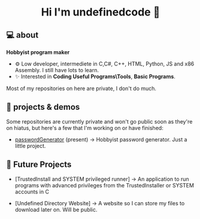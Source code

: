 <h1 align="center">Hi I'm undefinedcode 👋</h1>

## 💻 about

**Hobbyist program maker**

- ⚙ Low developer, intermediete in C,C#, C++, HTML, Python, JS and x86 Assembly. I still have lots to learn.
- ✨ Interested in **Coding Useful Programs\Tools**, **Basic Programs**.

Most of my repositories on here are private, I don't do much.

## 🔭 projects & demos

Some repositories are currently private and won't go public soon as they're on hiatus, but here's a few that I'm working on or have finished:

- [passwordGenerator](https://bit.ly/passGen) (present) &#x2192; Hobbyist password generator. Just a little project.

## 🔭 Future Projects

- [TrustedInstall and SYSTEM privileged runner]
&#x2192; An application to run programs with advanced privileges from the TrustedInstaller or SYSTEM accounts in C

- [Undefined Directory Website] 
&#x2192; A website so I can store my files to download later on. Will be public.

<!---
undefinedcode0/undefinedcode is a ✨ special ✨ repository because its `README.md` (this file) appears on your GitHub profile.
You can click the Preview link to take a look at your changes.
--->

